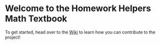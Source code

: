 # Welcome to the Homework Helpers Math Textbook

To get started, head over to the [Wiki](https://github.com/conanp/Math/wiki) to learn how you can contribute to the project!
